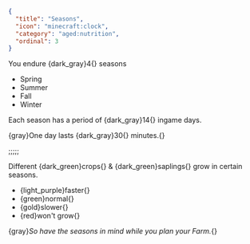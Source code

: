 ```json
{
  "title": "Seasons",
  "icon": "minecraft:clock",
  "category": "aged:nutrition",
  "ordinal": 3
}
```

You endure {dark_gray}4{} seasons

- Spring
- Summer
- Fall
- Winter

Each season has a period of {dark_gray}14{} ingame days.


{gray}One day lasts {dark_gray}30{} minutes.{}

;;;;;





Different {dark_green}crops{} & {dark_green}saplings{} grow in certain seasons.

- {light_purple}faster{}
- {green}normal{}
- {gold}slower{}
- {red}won't grow{}

{gray}*So have the seasons in mind while you plan your Farm.*{}